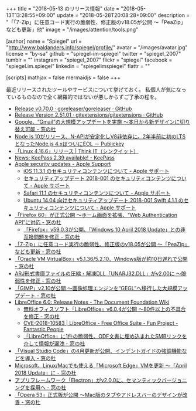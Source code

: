 +++
title = "2018-05-13 のリリース情報"
date =  "2018-05-13T13:28:55+09:00"
update = "2018-05-28T20:08:28+09:00"
description = "「「7-Zip」に任意コード実行の脆弱性、修正版のv18.05が公開 ～「PeaZip」なども更新」他"
image = "/images/attention/tools.png"

[author]
  name      = "Spiegel"
  url       = "http://www.baldanders.info/spiegel/profile/"
  avatar    = "/images/avatar.jpg"
  license   = "by-sa"
  github    = "spiegel-im-spiegel"
  twitter   = "spiegel_2007"
  tumblr    = ""
  instagram = "spiegel_2007"
  flickr    = "spiegel"
  facebook  = "spiegel.im.spiegel"
  linkedin  = "spiegelimspiegel"
  flattr    = ""

[scripts]
  mathjax = false
  mermaidjs = false
+++

最近リリースされたツールやサービスについて挙げておく。
私個人が気になっているものなので全く網羅的ではないが悪しからずご了承の程を。

- [Release v0.70.0 · goreleaser/goreleaser · GitHub](https://github.com/goreleaser/goreleaser/releases/tag/v0.70.0)
- [Release Version 2.51.01 · gitextensions/gitextensions · GitHub](https://github.com/gitextensions/gitextensions/releases/tag/v2.51.01)
- [Google、“Gmail”の大規模アップデートを実施 ～本日から新デザインに切り替え可能 - 窓の杜](https://forest.watch.impress.co.jp/docs/news/1119246.html)
- [Node.js 10がリリース、N-APIが安定化しV8非依存に。2年半前に初のLTSとなったNode.js 4.xはついにEOL － Publickey](https://www.publickey1.jp/blog/18/nodejs_10n-apiv82ltsnodejs_4xeol.html)
- [「Linux 4.16.6」リリース | Think IT（シンクイット）](https://thinkit.co.jp/news/bn/13944)
- [News: KeePass 2.39 available! - KeePass](https://keepass.info/news/n180506_2.39.html)
- [Apple security updates - Apple Support](https://support.apple.com/en-us/HT201222)
    - [iOS 11.3.1 のセキュリティコンテンツについて - Apple サポート](https://support.apple.com/ja-jp/HT208743)
    - [セキュリティアップデート 2018-001 のセキュリティコンテンツについて - Apple サポート](https://support.apple.com/ja-jp/HT208742)
    - [Safari 11.1 のセキュリティコンテンツについて - Apple サポート](https://support.apple.com/ja-jp/HT208741)
    - [Ubuntu 14.04 向けセキュリティアップデート 2018-001 Swift 4.1.1 のセキュリティコンテンツについて - Apple サポート](https://support.apple.com/ja-jp/HT208804)
- [「Firefox 60」が正式公開 ～ホーム画面を拡張、“Web Authentication API”に対応 - 窓の杜](https://forest.watch.impress.co.jp/docs/news/1121001.html)
    - [「Firefox」v59.0.3が公開、「Windows 10 April 2018 Update」との非互換問題を修正 - 窓の杜](https://forest.watch.impress.co.jp/docs/news/1120289.html)
- [「7-Zip」に任意コード実行の脆弱性、修正版のv18.05が公開 ～「PeaZip」なども更新 - 窓の杜](https://forest.watch.impress.co.jp/docs/news/1120644.html)
- [「Oracle VM VirtualBox」v5.1.36/5.2.10、Windows版が約10日遅れで公開 - 窓の杜](https://forest.watch.impress.co.jp/docs/news/1120296.html)
- [ARJ形式書庫ファイルの圧縮・解凍DLL「UNARJ32.DLL」がv2.00に ～脆弱性を修正 - 窓の杜](https://forest.watch.impress.co.jp/docs/news/1120405.html)
- [「GIMP」v2.10が公開 ～画像処理エンジンを“GEGL”へ移行した大規模アップデート - 窓の杜](https://forest.watch.impress.co.jp/docs/news/1120669.html)
- [LibreOffice 6.0: Release Notes - The Document Foundation Wiki](https://wiki.documentfoundation.org/ReleaseNotes/6.0)
    - [無料オフィスソフト「LibreOffice」v6.0.4が公開 ～80件以上の不具合を修正 - 窓の杜](https://forest.watch.impress.co.jp/docs/news/1121112.html)
    - [CVE-2018-10583 | LibreOffice - Free Office Suite - Fun Project - Fantastic People](https://www.libreoffice.org/about-us/security/advisories/cve-2018-10583/)
    - [「LibreOffice」に1件の脆弱性、ODF文書に埋め込まれたSMBリンクを介して情報が漏洩 - 窓の杜](https://forest.watch.impress.co.jp/docs/news/1123907.html)
- [「Visual Studio Code」の4月更新が公開、インデントガイドの強調機能などを導入 - 窓の杜](https://forest.watch.impress.co.jp/docs/news/1120810.html)
- [Microsoft、Linux/Macでも使える「Microsoft Edge」VMを更新 ～「April 2018 Update」に - 窓の杜](https://forest.watch.impress.co.jp/docs/news/1120921.html)
- [アプリフレームワーク「Electron」がv2.0.0に、セマンティックバージョニングを採用へ - 窓の杜](https://forest.watch.impress.co.jp/docs/news/1121037.html)
- [「Opera 53」正式版が公開 ～Mac版のタブやアドレスバーのデザインが改善 - 窓の杜](https://forest.watch.impress.co.jp/docs/news/1121314.html)

